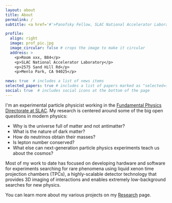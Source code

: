 ```yaml
---
layout: about
title: About
permalink: /
subtitle: <a href='#'>Panofsky Fellow, SLAC National Accelerator Laboratory</a>

profile:
  align: right
  image: prof_pic.jpg
  image_circular: false # crops the image to make it circular
  address: >
    <p>Room xxx, B84</p>
    <p>SLAC National Accelerator Laboratory</p>
    <p>2575 Sand Hill Rd</p>
    <p>Menlo Park, CA 94025</p>

news: true  # includes a list of news items
selected_papers: true # includes a list of papers marked as "selected={true}"
social: true  # includes social icons at the bottom of the page
---
```

I'm an experimental particle physicist working in the [Fundamental Physics Directorate at SLAC](https://sites.slac.stanford.edu/fundamental-physics/). My research is centered around some of the big open questions in modern physics: 
  - Why is the universe full of matter and not antimatter? 
  - What is the nature of dark matter?
  - How do neutrinos obtain their masses?
  - Is lepton number conserved?
  - What else can next-generation particle physics experiments teach us about the cosmos?

Most of my work to date has focused on developing hardware and software for experiments searching for rare phenomena using liquid xenon time projection chambers (TPCs), a highly-scalable detector technology that provides 3D imaging of interactions and enables extremely low-background searches for new physics. 
<!--
My primary focus at present is the nEXO experiment, a next-generation search for neutrinoless double beta decay in <sup>136</sup>Xe. I am also involved in the development of low-threshold xenon detectors to search for WIMP dark matter and possibly for coherent elastic neutrino-nucleus scatter (CE&nu;NS), and more broadly, the development of new radiation detection techniques with a variety of applications.
--> 
You can learn more about my various projects on my [Research](/projects/) page. 




